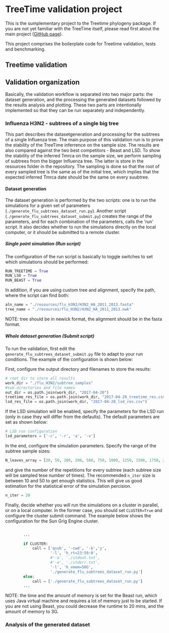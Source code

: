 # TreeTime validation project

This is the sumplementary project to the Treetime phylogeny package. If you are not yet familiar with the TreeTime itself, please read first about the main project ([GitHub page](https://github.com/neherlab/treetime)).

This project comprises the boilerplate code for Treetime validation, tests and benchmarking.

## Treetime validation

## Validation organization

Basically, the validation workflow is separated into two major parts: the dataset generation, and the processing the generated datasets followed by the results analysis and plotting. These two parts are intentionally implemented so that they can be run separately and independently.

### Influenza H3N2 - subtrees of a single big tree

This part describes the datasetgeneration and processing for the subtrees of a single Influenza tree. The main purpose of this validation run is to prove the stability of the TreeTime inferrence on the sample size. The results are also compared against the two best competitors - Beast and LSD. To show the stability of the inferred Tmrca on the sample size, we perform sampling of subtrees from the bigger Influenza tree. The latter is store in the resources folder in the repository. The sampling is done so that the root of every sampled tree is the same as of the initial tree, which implies that the expected inferred Tmrca date should be the same on every suubtree.

#### Dataset generation

The dataset generation is performed by the two scripts: one is to run the simulations for a given set of parameters (`./generate_flu_subtrees_dataset_run.py`). Another  script (`./generate_flu_subtrees_dataset_submit.py`)  creates the range of the parameters, and for each combination of the parameters, calls the 'run' script. It also decides whether to run the simulations directly on the local computer, or it should be submitted to a remote cluster.

##### Single point simulation (Run script)

The configuration of the run script is basically to toggle switches to set which simulations should be performed:

```python
RUN_TREETIME = True
RUN_LSD = True
RUN_BEAST = True
```

In addition, if you are using custom tree and alignment, specify the path, where the script can find both:

```python
aln_name = "./resources/flu_H3N2/H3N2_HA_2011_2013.fasta"
tree_name = "./resources/flu_H3N2/H3N2_HA_2011_2013.nwk"
```

NOTE: tree should be in newick format, the alignment should be in the fasta format.

##### Whole dataset generation (Submit script)


To run the validation, first edit the `generate_flu_subtrees_dataset_submit.py` file to adapt to your run conditions. The example of the configuration is shown below:


First, configure the output directory and filenames to store the results:

```python
# root dir to store all results
work_dir = "./flu_H3N2/subtree_samples"
#sub-directories and file names
out_dir = os.path.join(work_dir, "2017-04-20")
treetime_res_file = os.path.join(work_dir, "2017-04-20_treetime_res.csv")
lsd_res_file = os.path.join(work_dir, "2017-04-20_lsd_res.csv")
```

If the LSD simulation will be enabled, specify the parameters for the LSD run
(only in case they will differ from the defaults). The default parameters are set as shown below:

```python
# LSD run configuration
lsd_parameters = ['-c', '-r', 'a', '-v']
```

In the end, configure the simulation parameters. Specify the range of the subtree sample sizes:

```python
N_leaves_array = [20, 50, 100, 200, 500, 750, 1000, 1250, 1500, 1750, 2000]
```

and give the number of the repetitions for every subtree (each subtree size will be sampled tese number of times). The recommended `n_iter` size is between 10 and 50 to get enough statistics. This will give us good estimation for the statistical error of the simulation percision.

```python
n_iter = 20
```

Finally, decide whether you will run the simulations on a cluster in parallel, or on a local computer. In the former case, you should set `CLUSTER=True` and configure the cluster submit command. The example below shows the configuration for the Sun Grig Engine cluster.

```python

        ...

        if CLUSTER:
            call = ['qsub', '-cwd', '-b','y',
                    '-l', 'h_rt=23:59:0',
                    #'-o', './stdout.txt',
                    #'-e', './stderr.txt',
                    '-l', 'h_vmem=50G',
                    './generate_flu_subtrees_dataset_run.py']
        else:
            call = ['./generate_flu_subtrees_dataset_run.py']
        ...
```

NOTE: the time and the amount of memory is set for the Beast run, which uses Java virtual machine and requires a lot of memory just to be started. If you are not using Beast, you could decrease the runtime to 20 mins, and the amount of memory to 3G.


### Analysis of the generated dataset



